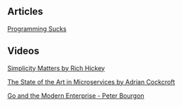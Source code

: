 
## Articles
[Programming Sucks](https://www.stilldrinking.org/programming-sucks)

## Videos
[Simplicity Matters by Rich Hickey](https://www.youtube.com/watch?v=rI8tNMsozo0)

[The State of the Art in Microservices by Adrian Cockcroft](https://www.youtube.com/watch?v=pwpxq9-uw_0)

[Go and the Modern Enterprise - Peter Bourgon ](https://www.youtube.com/watch?v=iFR_7AKkJFU)
